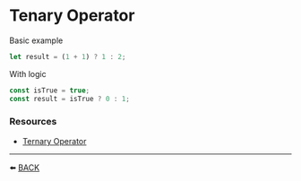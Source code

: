# Tenary Operator

Basic example
```javascript
let result = (1 + 1) ? 1 : 2;
```

With logic
```javascript
const isTrue = true;
const result = isTrue ? 0 : 1;
```
### Resources
-   [Ternary Operator](https://developer.mozilla.org/en-US/docs/Web/JavaScript/Reference/Operators/Conditional_Operator)

---

:arrow_left: [BACK](../README.md)